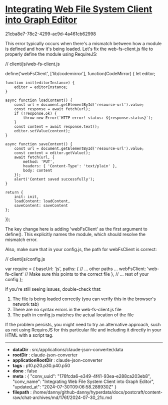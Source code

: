 # [Integrating Web File System Client into Graph Editor](https://claude.ai/chat/176fcda6-e349-4f41-93ea-e288ca203eb8)

21cba8e7-78c2-4299-ac9d-4a461cb62998

 This error typically occurs when there's a mismatch between how a module is defined and how it's being loaded. Let's fix the web-fs-client.js file to properly define the module using RequireJS:

// client/js/web-fs-client.js

define('webFsClient', ['lib/codemirror'], function(CodeMirror) {
    let editor;

    function init(editorInstance) {
        editor = editorInstance;
    }

    async function loadContent() {
        const url = document.getElementById('resource-url').value;
        const response = await fetch(url);
        if (!response.ok) {
            throw new Error(`HTTP error! status: ${response.status}`);
        }
        const content = await response.text();
        editor.setValue(content);
    }

    async function saveContent() {
        const url = document.getElementById('resource-url').value;
        const content = editor.getValue();
        await fetch(url, {
            method: 'PUT',
            headers: { 'Content-Type': 'text/plain' },
            body: content
        });
        alert('Content saved successfully');
    }

    return {
        init: init,
        loadContent: loadContent,
        saveContent: saveContent
    };
});

The key change here is adding 'webFsClient' as the first argument to define(). This explicitly names the module, which should resolve the mismatch error.

Also, make sure that in your config.js, the path for webFsClient is correct:

// client/js/config.js

var require = {
    baseUrl: 'js',
    paths: {
        // ... other paths ...
        webFsClient: 'web-fs-client' // Make sure this points to the correct file
    },
    // ... rest of your config
};

If you're still seeing issues, double-check that:
1. The file is being loaded correctly (you can verify this in the browser's network tab)
2. There are no syntax errors in the web-fs-client.js file
3. The path in config.js matches the actual location of the file

If the problem persists, you might need to try an alternative approach, such as not using RequireJS for this particular file and including it directly in your HTML with a script tag.

---

* **dataDir** : src/applications/claude-json-converter/data
* **rootDir** : claude-json-converter
* **applicationRootDir** : claude-json-converter
* **tags** : p10.p20.p30.p40.p50
* **done** : false
* **meta** : {
  "conv_uuid": "176fcda6-e349-4f41-93ea-e288ca203eb8",
  "conv_name": "Integrating Web File System Client into Graph Editor",
  "updated_at": "2024-07-30T09:06:58.288930Z"
}
* **filepath** : /home/danny/github-danny/hyperdata/docs/postcraft/content-raw/chat-archives/md/176f/2024-07-30_21c.md